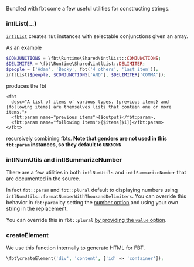 Bundled with fbt come a few useful utilities for constructing strings.

### intlList(...)
[`intlList`](https://github.com/richardDobron/fbt/blob/master/src/fbt/Runtime/Shared/intlList.php) creates `fbt` instances with selectable conjunctions given an array.

As an example

```php
$CONJUNCTIONS = \fbt\Runtime\Shared\intlList::CONJUNCTIONS;
$DELIMITER = \fbt\Runtime\Shared\intlList::DELIMITER;
$people = ['Adam', 'Becky', fbt('4 others', 'last item')];
intlList($people, $CONJUNCTIONS['AND'], $DELIMITER['COMMA']);
```
produces the fbt
```
<fbt
  desc="A list of items of various types. {previous items} and {following items} are themselves lists that contain one or more items.">
  <fbt:param name="previous items">{$output}</fbt:param>,
  <fbt:param name="following items">{$items[$i]}</fbt:param>
</fbt>
```
recursively combining fbts.
**Note that genders are not used in this `fbt:param` instances, so they default to `UNKNOWN`**

### intlNumUtils and intlSummarizeNumber

There are a few utilities in both `intlNumUtils` and
`intlSummarizeNumber` that are documented in the source.

In fact `fbt::param` and `fbt::plural` default to displaying numbers
using `intlNumUtils::formatNumberWithThousandDelimiters`.
You can override this behavior in `fbt:param` by setting the
[number option](params.md#optional-attributes) and using your own
string in the replacement.

You can override this in `fbt::plural` [by providing the `value`
option](plurals.md#optional-arguments).

### createElement

We use this function internally to generate HTML for FBT.

```php
\fbt\createElement('div', 'content', ['id' => 'container']);
```
